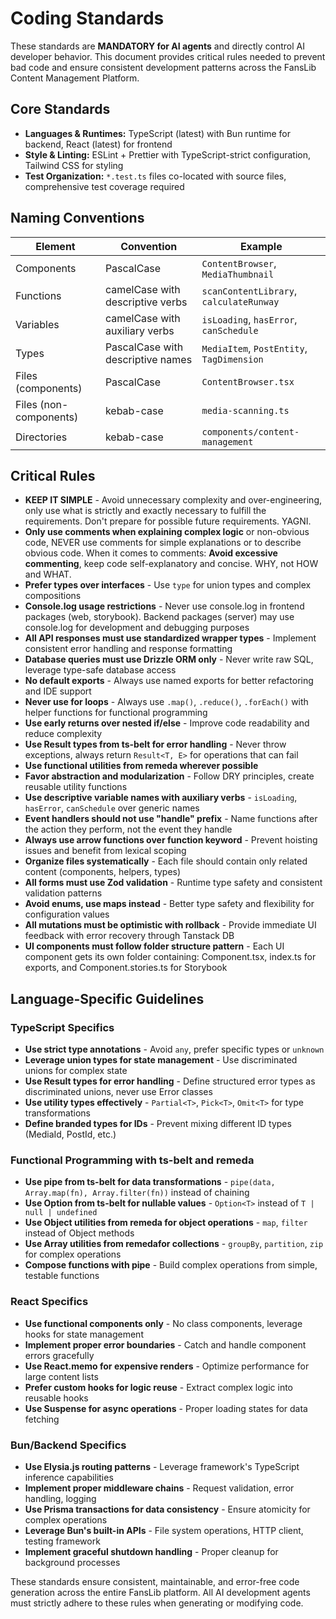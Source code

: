 # Coding Standards

These standards are **MANDATORY for AI agents** and directly control AI developer behavior. This document provides critical rules needed to prevent bad code and ensure consistent development patterns across the FansLib Content Management Platform.

## Core Standards

- **Languages & Runtimes:** TypeScript (latest) with Bun runtime for backend, React (latest) for frontend
- **Style & Linting:** ESLint + Prettier with TypeScript-strict configuration, Tailwind CSS for styling
- **Test Organization:** `*.test.ts` files co-located with source files, comprehensive test coverage required

## Naming Conventions

| Element     | Convention                        | Example                                   |
| ----------- | --------------------------------- | ----------------------------------------- |
| Components  | PascalCase                        | `ContentBrowser`, `MediaThumbnail`        |
| Functions   | camelCase with descriptive verbs  | `scanContentLibrary`, `calculateRunway`   |
| Variables   | camelCase with auxiliary verbs    | `isLoading`, `hasError`, `canSchedule`    |
| Types       | PascalCase with descriptive names | `MediaItem`, `PostEntity`, `TagDimension` |
| Files (components)       | PascalCase                        | `ContentBrowser.tsx` |
| Files (non-components)       | kebab-case                        |  `media-scanning.ts` |
| Directories | kebab-case                        | `components/content-management`           |

## Critical Rules

- **KEEP IT SIMPLE** - Avoid unnecessary complexity and over-engineering, only use what is strictly and exactly necessary to fulfill the requirements. Don't prepare for possible future requirements. YAGNI.
- **Only use comments when explaining complex logic** or non-obvious code, NEVER use comments for simple explanations or to describe obvious code. When it comes to comments: **Avoid excessive commenting**, keep code self-explanatory and concise. WHY, not HOW and WHAT.
- **Prefer types over interfaces** - Use `type` for union types and complex compositions
- **Console.log usage restrictions** - Never use console.log in frontend packages (web, storybook). Backend packages (server) may use console.log for development and debugging purposes
- **All API responses must use standardized wrapper types** - Implement consistent error handling and response formatting
- **Database queries must use Drizzle ORM only** - Never write raw SQL, leverage type-safe database access
- **No default exports** - Always use named exports for better refactoring and IDE support
- **Never use for loops** - Always use `.map()`, `.reduce()`, `.forEach()` with helper functions for functional programming
- **Use early returns over nested if/else** - Improve code readability and reduce complexity
- **Use Result types from ts-belt for error handling** - Never throw exceptions, always return `Result<T, E>` for operations that can fail
- **Use functional utilities from remeda wherever possible**
- **Favor abstraction and modularization** - Follow DRY principles, create reusable utility functions
- **Use descriptive variable names with auxiliary verbs** - `isLoading`, `hasError`, `canSchedule` over generic names
- **Event handlers should not use "handle" prefix** - Name functions after the action they perform, not the event they handle
- **Always use arrow functions over function keyword** - Prevent hoisting issues and benefit from lexical scoping
- **Organize files systematically** - Each file should contain only related content (components, helpers, types)
- **All forms must use Zod validation** - Runtime type safety and consistent validation patterns
- **Avoid enums, use maps instead** - Better type safety and flexibility for configuration values
- **All mutations must be optimistic with rollback** - Provide immediate UI feedback with error recovery through Tanstack DB
- **UI components must follow folder structure pattern** - Each UI component gets its own folder containing: Component.tsx, index.ts for exports, and Component.stories.ts for Storybook

## Language-Specific Guidelines

### TypeScript Specifics

- **Use strict type annotations** - Avoid `any`, prefer specific types or `unknown`
- **Leverage union types for state management** - Use discriminated unions for complex state
- **Use Result types for error handling** - Define structured error types as discriminated unions, never use Error classes
- **Use utility types effectively** - `Partial<T>`, `Pick<T>`, `Omit<T>` for type transformations
- **Define branded types for IDs** - Prevent mixing different ID types (MediaId, PostId, etc.)

### Functional Programming with ts-belt and remeda

- **Use pipe from ts-belt for data transformations** - `pipe(data, Array.map(fn), Array.filter(fn))` instead of chaining
- **Use Option from ts-belt for nullable values** - `Option<T>` instead of `T | null | undefined`
- **Use Object utilities from remeda for object operations** - `map`, `filter` instead of Object methods
- **Use Array utilities from remedafor collections** - `groupBy`, `partition`, `zip` for complex operations
- **Compose functions with pipe** - Build complex operations from simple, testable functions

### React Specifics

- **Use functional components only** - No class components, leverage hooks for state management
- **Implement proper error boundaries** - Catch and handle component errors gracefully
- **Use React.memo for expensive renders** - Optimize performance for large content lists
- **Prefer custom hooks for logic reuse** - Extract complex logic into reusable hooks
- **Use Suspense for async operations** - Proper loading states for data fetching

### Bun/Backend Specifics

- **Use Elysia.js routing patterns** - Leverage framework's TypeScript inference capabilities
- **Implement proper middleware chains** - Request validation, error handling, logging
- **Use Prisma transactions for data consistency** - Ensure atomicity for complex operations
- **Leverage Bun's built-in APIs** - File system operations, HTTP client, testing framework
- **Implement graceful shutdown handling** - Proper cleanup for background processes

These standards ensure consistent, maintainable, and error-free code generation across the entire FansLib platform. All AI development agents must strictly adhere to these rules when generating or modifying code.
